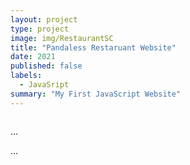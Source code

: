 ```yaml
---
layout: project
type: project
image: img/RestaurantSC
title: "Pandaless Restaruant Website"
date: 2021
published: false
labels:
  - JavaSript
summary: "My First JavaScript Website"
---
```

<img src ="">
<p>
  
</p>
...

... 
